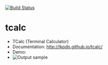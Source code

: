 [![Build Status](https://travis-ci.org/lkpdn/tcalc.svg?branch=master)](https://travis-ci.org/lkpdn/tcalc)

# tcalc
- TCalc (Terminal Calculator)
- Documentation: http://lkpdn.github.io/tcalc/
- Demo:
 - ![Output sample](https://github.com/lkpdn/tcalc/blob/master/tcalc.gif)
